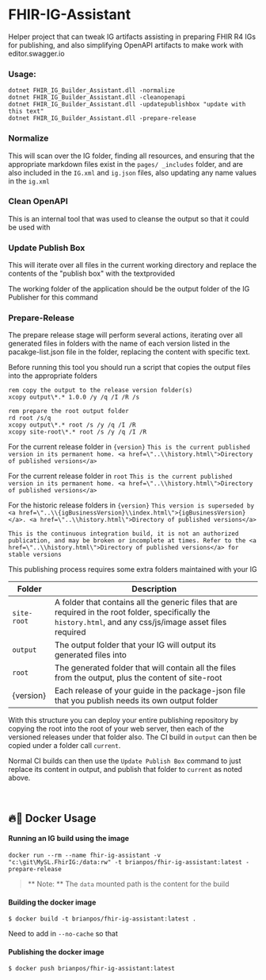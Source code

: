# FHIR-IG-Assistant
Helper project that can tweak IG artifacts assisting in preparing FHIR R4 IGs for publishing, and also simplifying OpenAPI artifacts to make work with editor.swagger.io

### Usage:

```
dotnet FHIR_IG_Builder_Assistant.dll -normalize
dotnet FHIR_IG_Builder_Assistant.dll -cleanopenapi
dotnet FHIR_IG_Builder_Assistant.dll -updatepublishbox "update with this text"
dotnet FHIR_IG_Builder_Assistant.dll -prepare-release
```

### Normalize
This will scan over the IG folder, finding all resources, and ensuring that the appropriate markdown files exist in the `pages/
_includes` folder, and are also included in the `IG.xml` and `ig.json` files, also updating any name values in the `ig.xml`

### Clean OpenAPI
This is an internal tool that was used to cleanse the output so that it could be used with 

### Update Publish Box
This will iterate over all files in the current working directory and replace the contents of the "publish box" with the textprovided

The working folder of the application should be the output folder of the IG Publisher for this command

### Prepare-Release
The prepare release stage will perform several actions, iterating over all generated files in folders with the name of each version listed in the pacakge-list.json file in the folder, replacing the content with specific text.

Before running this tool you should run a script that copies the output files into the appropriate folders
```
rem copy the output to the release version folder(s)
xcopy output\*.* 1.0.0 /y /q /I /R /s

rem prepare the root output folder
rd root /s/q
xcopy output\*.* root /s /y /q /I /R
xcopy site-root\*.* root /s /y /q /I /R
```

For the current release folder in `{version}`
`This is the current published version in its permanent home. <a href=\"..\\history.html\">Directory of published versions</a>`

For the current release folder in `root`
`This is the current published version in its permanent home. <a href=\"..\\history.html\">Directory of published versions</a>`

For the historic release folders in `{version}`
`This version is superseded by <a href=\"..\\{igBusinessVersion}\\index.html\">{igBusinessVersion}</a>. <a href=\"..\\history.html\">Directory of published versions</a>`

`This is the continuous integration build, it is not an authorized publication, and may be broken or incomplete at times. Refer to the <a href=\"..\\history.html\">Directory of published versions</a> for stable versions`

This publishing process requires some extra folders maintained with your IG

| Folder | Description |
| --- | --- |
| `site-root` | A folder that contains all the generic files that are required in the root folder, specifically the `history.html`, and any css/js/image asset files required |
| `output` | The output folder that your IG will output its generated files into |
| `root` | The generated folder that will contain all the files from the output, plus the content of site-root |
| {version} | Each release of your guide in the package-json file that you publish needs its own output folder |

With this structure you can deploy your entire publishing repository by copying the root into the root of your web server, then each of the versioned releases under that folder also.
The CI build in `output` can then be copied under a folder call `current`.

Normal CI builds can then use the `Update Publish Box` command to just replace its content in output, and publish that folder to `current` as noted above.

&nbsp;

## 🔥🐳 Docker Usage

#### Running an IG build using the image
```shell
docker run --rm --name fhir-ig-assistant -v "c:\git\MySL.FhirIG:/data:rw" -t brianpos/fhir-ig-assistant:latest -prepare-release
```
> ** Note: ** The `data` mounted path is the content for the build

#### Building the docker image
```shell
$ docker build -t brianpos/fhir-ig-assistant:latest .
```
Need to add in `--no-cache` so that

#### Publishing the docker image
```shell
$ docker push brianpos/fhir-ig-assistant:latest
```
